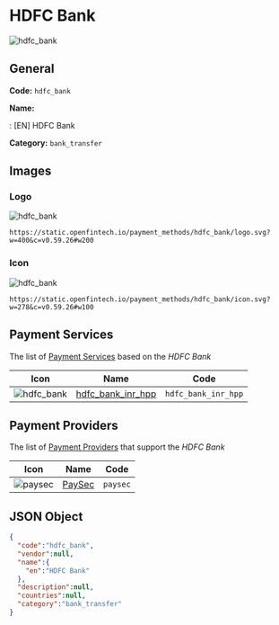 
# HDFC Bank 
![hdfc_bank](https://static.openfintech.io/payment_methods/hdfc_bank/logo.svg?w=400&c=v0.59.26#w200)  

## General 
**Code:** `hdfc_bank` 
 
**Name:** 
 
:	[EN] HDFC Bank 
 
**Category:** `bank_transfer` 
 

## Images 

### Logo 
![hdfc_bank](https://static.openfintech.io/payment_methods/hdfc_bank/logo.svg?w=400&c=v0.59.26#w200)  

```
https://static.openfintech.io/payment_methods/hdfc_bank/logo.svg?w=400&c=v0.59.26#w200
```  

### Icon 
![hdfc_bank](https://static.openfintech.io/payment_methods/hdfc_bank/icon.svg?w=278&c=v0.59.26#w100)  

```
https://static.openfintech.io/payment_methods/hdfc_bank/icon.svg?w=278&c=v0.59.26#w100
```  

## Payment Services 
 
The list of [Payment Services](/payment-services/) based on the _HDFC Bank_ 

|Icon|Name|Code| 
|:---:|:---:|:---:| 
|![hdfc_bank](https://static.openfintech.io/payment_methods/hdfc_bank/icon.svg?w=278&c=v0.59.26#w100) |[hdfc_bank_inr_hpp](/payment-services/hdfc_bank_inr_hpp/)|`hdfc_bank_inr_hpp`| 
 

## Payment Providers 
 
The list of [Payment Providers](/payment-providers/) that support the _HDFC Bank_ 

|Icon|Name|Code| 
|:---:|:---:|:---:| 
|![paysec](https://static.openfintech.io/payment_providers/paysec/icon.png?w=278&c=v0.59.26#w100) |[PaySec](/payment-providers/paysec/)|`paysec`| 
 

## JSON Object 

```json
{
  "code":"hdfc_bank",
  "vendor":null,
  "name":{
    "en":"HDFC Bank"
  },
  "description":null,
  "countries":null,
  "category":"bank_transfer"
}
```  
